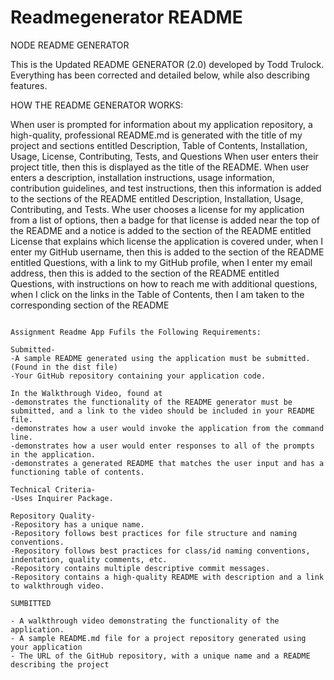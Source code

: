# Readmegenerator README

NODE README GENERATOR

This is the Updated README GENERATOR (2.0) developed by Todd Trulock. Everything has been corrected and detailed below, while also describing features.

HOW THE README GENERATOR WORKS:

 When user is prompted for information about my application repository, a high-quality, professional README.md is generated with the title of my project and sections entitled Description, Table of Contents, Installation, Usage, License, Contributing, Tests, and Questions When user enters their project title, then this is displayed as the title of the README. When user enters a description, installation instructions, usage information, contribution guidelines, and test instructions, then this information is added to the sections of the README entitled Description, Installation, Usage, Contributing, and Tests. Whe user chooses a license for my application from a list of options, then a badge for that license is added near the top of the README and a notice is added to the section of the README entitled License that explains which license the application is covered under, when I enter my GitHub username, then this is added to the section of the README entitled Questions, with a link to my GitHub profile, when I enter my email address, then this is added to the section of the README entitled Questions, with instructions on how to reach me with additional questions, when I click on the links in the Table of Contents, then I am taken to the corresponding section of the README
```

Assignment Readme App Fufils the Following Requirements:

Submitted-
-A sample README generated using the application must be submitted.(Found in the dist file)
-Your GitHub repository containing your application code. 

In the Walkthrough Video, found at 
-demonstrates the functionality of the README generator must be submitted, and a link to the video should be included in your README file.
-demonstrates how a user would invoke the application from the command line.
-demonstrates how a user would enter responses to all of the prompts in the application.
-demonstrates a generated README that matches the user input and has a functioning table of contents.

Technical Criteria-
-Uses Inquirer Package.

Repository Quality-
-Repository has a unique name.
-Repository follows best practices for file structure and naming conventions.
-Repository follows best practices for class/id naming conventions, indentation, quality comments, etc.
-Repository contains multiple descriptive commit messages.
-Repository contains a high-quality README with description and a link to walkthrough video.

SUMBITTED

- A walkthrough video demonstrating the functionality of the application.
- A sample README.md file for a project repository generated using your application
- The URL of the GitHub repository, with a unique name and a README describing the project
